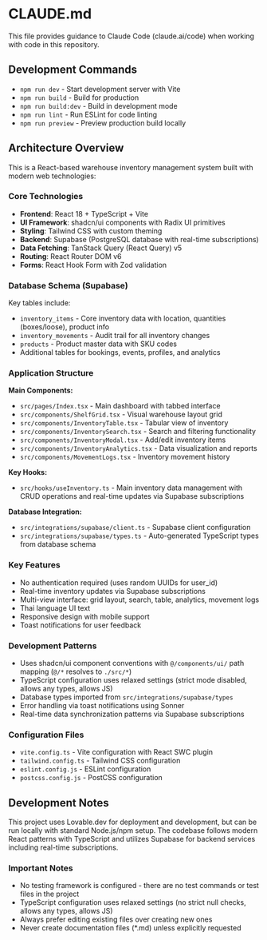 # CLAUDE.md

This file provides guidance to Claude Code (claude.ai/code) when working with code in this repository.

## Development Commands

- `npm run dev` - Start development server with Vite
- `npm run build` - Build for production
- `npm run build:dev` - Build in development mode
- `npm run lint` - Run ESLint for code linting
- `npm run preview` - Preview production build locally

## Architecture Overview

This is a React-based warehouse inventory management system built with modern web technologies:

### Core Technologies
- **Frontend**: React 18 + TypeScript + Vite
- **UI Framework**: shadcn/ui components with Radix UI primitives
- **Styling**: Tailwind CSS with custom theming
- **Backend**: Supabase (PostgreSQL database with real-time subscriptions)
- **Data Fetching**: TanStack Query (React Query) v5
- **Routing**: React Router DOM v6
- **Forms**: React Hook Form with Zod validation

### Database Schema (Supabase)
Key tables include:
- `inventory_items` - Core inventory data with location, quantities (boxes/loose), product info
- `inventory_movements` - Audit trail for all inventory changes
- `products` - Product master data with SKU codes
- Additional tables for bookings, events, profiles, and analytics

### Application Structure

**Main Components:**
- `src/pages/Index.tsx` - Main dashboard with tabbed interface
- `src/components/ShelfGrid.tsx` - Visual warehouse layout grid
- `src/components/InventoryTable.tsx` - Tabular view of inventory
- `src/components/InventorySearch.tsx` - Search and filtering functionality
- `src/components/InventoryModal.tsx` - Add/edit inventory items
- `src/components/InventoryAnalytics.tsx` - Data visualization and reports
- `src/components/MovementLogs.tsx` - Inventory movement history

**Key Hooks:**
- `src/hooks/useInventory.ts` - Main inventory data management with CRUD operations and real-time updates via Supabase subscriptions

**Database Integration:**
- `src/integrations/supabase/client.ts` - Supabase client configuration
- `src/integrations/supabase/types.ts` - Auto-generated TypeScript types from database schema

### Key Features
- No authentication required (uses random UUIDs for user_id)
- Real-time inventory updates via Supabase subscriptions
- Multi-view interface: grid layout, search, table, analytics, movement logs
- Thai language UI text
- Responsive design with mobile support
- Toast notifications for user feedback

### Development Patterns
- Uses shadcn/ui component conventions with `@/components/ui/` path mapping (`@/*` resolves to `./src/*`)
- TypeScript configuration uses relaxed settings (strict mode disabled, allows any types, allows JS)
- Database types imported from `src/integrations/supabase/types`
- Error handling via toast notifications using Sonner
- Real-time data synchronization patterns via Supabase subscriptions

### Configuration Files
- `vite.config.ts` - Vite configuration with React SWC plugin
- `tailwind.config.ts` - Tailwind CSS configuration
- `eslint.config.js` - ESLint configuration
- `postcss.config.js` - PostCSS configuration

## Development Notes

This project uses Lovable.dev for deployment and development, but can be run locally with standard Node.js/npm setup. The codebase follows modern React patterns with TypeScript and utilizes Supabase for backend services including real-time subscriptions.

### Important Notes
- No testing framework is configured - there are no test commands or test files in the project
- TypeScript configuration uses relaxed settings (no strict null checks, allows any types, allows JS)
- Always prefer editing existing files over creating new ones
- Never create documentation files (*.md) unless explicitly requested